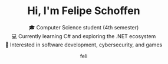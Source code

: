 <h1 align="center">Hi, I'm Felipe Schoffen</h1>

<p align="center">
🎓 Computer Science student (4th semester) <br>
💻 Currently learning C# and exploring the .NET ecosystem <br>
🔭 Interested in software development, cybersecurity, and games
</p>

<p align="center">
<a href="https://www.linkedin.com/in/felipe-schoffen/" target="blank">
  <img align="center" src="https://raw.githubusercontent.com/rahuldkjain/github-profile-readme-generator/master/src/images/icons/Social/linked-in-alt.svg" alt="felipe-schoffen" height="15" width="25" />
</a>
</p>

